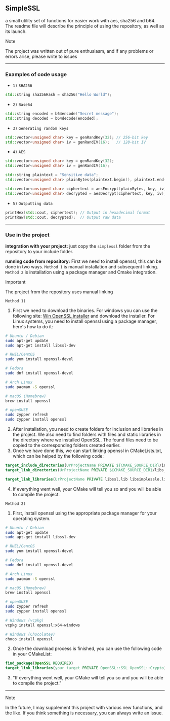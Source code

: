 ## SimpleSSL
a small utility set of functions for easier work with aes, sha256 and b64. The readme file will describe the principle of using the repository, as well as its launch.
> [!NOTE]
> The project was written out of pure enthusiasm, and if any problems or errors arise, please write to issues
---------------------
### Examples of code usage
- `1)` `SHA256`
```cpp
std::string sha256Hash = sha256("Hello World");
```
- `2)` `Base64`
```cpp
std::string encoded = b64encode("Secret message");
std::string decoded = b64decode(encoded);
```
- `3)` `Generating random keys`
```cpp
std::vector<unsigned char> key = genRandKey(32); // 256-bit key
std::vector<unsigned char> iv = genRandIV(16);   // 128-bit IV
```
- `4)` `AES`
```cpp
std::vector<unsigned char> key = genRandKey(32);
std::vector<unsigned char> iv = genRandIV(16);

std::string plaintext = "Sensitive data";
std::vector<unsigned char> plainBytes(plaintext.begin(), plaintext.end());

std::vector<unsigned char> ciphertext = aesEncrypt(plainBytes, key, iv);
std::vector<unsigned char> decrypted = aesDecrypt(ciphertext, key, iv);
```
- `5)` `Outputting data`
```cpp
printHex(std::cout, ciphertext); // Output in hexadecimal format
printRaw(std::cout, decrypted);  // Output raw data
```
-------------
### Use in the project
**integration with your project:**
just copy the `simplessl` folder from the repository to your include folder.

**running code from repository:**
First we need to install openssl, this can be done in two ways. `Method 1` is manual installation and subsequent linking. `Method 2` is installation using a package manager and Cmake integration.
> [!IMPORTANT]
> The project from the repository uses manual linking

`Method 1)` 
1. First we need to download the binaries. For windows you can use the following site: [Win OpenSSL installer](https://slproweb.com/products/Win32OpenSSL.html) and download the installer. For Linux systems, you need to install openssl using a package manager, here's how to do it:
```bash
# Ubuntu / Debian
sudo apt-get update
sudo apt-get install libssl-dev

# RHEL/CentOS
sudo yum install openssl-devel

# Fedora
sudo dnf install openssl-devel

# Arch Linux
sudo pacman -S openssl

# macOS (Homebrew)
brew install openssl

# openSUSE
sudo zypper refresh
sudo zypper install openssl
```
2. After installation, you need to create folders for inclusion and libraries in the project. We also need to find folders with files and static libraries in the directory where we installed OpenSSL. The found files need to be copied to the corresponding folders created earlier.
3. Once we have done this, we can start linking openssl in CMakeLists.txt, which can be helped by the following code:
```cmake
target_include_directories(UrProjectName PRIVATE ${CMAKE_SOURCE_DIR}/include_folder)
target_link_directories(UrProjectName PRIVATE ${CMAKE_SOURCE_DIR}/libs_folder)

target_link_libraries(UrProjectName PRIVATE libssl.lib libsimplesslo.lib) # static library files, in the example these are windows .lib files
```
4. If everything went well, your CMake will tell you so and you will be able to compile the project.
   
`Method 2)` 
1. First, install openssl using the appropriate package manager for your operating system.
```bash
# Ubuntu / Debian
sudo apt-get update
sudo apt-get install libssl-dev

# RHEL/CentOS
sudo yum install openssl-devel

# Fedora
sudo dnf install openssl-devel

# Arch Linux
sudo pacman -S openssl

# macOS (Homebrew)
brew install openssl

# openSUSE
sudo zypper refresh
sudo zypper install openssl

# Windows (vcpkg)
vcpkg install openssl:x64-windows

# Windows (Chocolatey)
choco install openssl
```
2. Once the download process is finished, you can use the following code in your CMakeList:
```cmake
find_package(OpenSSL REQUIRED)
target_link_libraries(your_target PRIVATE OpenSSL::SSL OpenSSL::Crypto)
```
3. "If everything went well, your CMake will tell you so and you will be able to compile the project."
------------------------
> [!NOTE]
> In the future, I may supplement this project with various new functions, and the like. If you think something is necessary, you can always write an issue.
